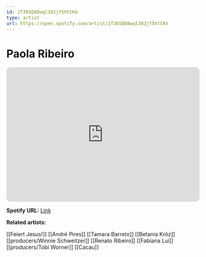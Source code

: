 ```yaml
---
id: 2f36SQ88wql382jY5htCKk
type: artist
url: https://open.spotify.com/artist/2f36SQ88wql382jY5htCKk
---
```

# Paola Ribeiro

<iframe style="border-radius:12px" src="https://open.spotify.com/embed/artist/2f36SQ88wql382jY5htCKk" width="100%" height="352" frameBorder="0" allowfullscreen="" allow="autoplay; clipboard-write; encrypted-media; fullscreen; picture-in-picture" loading="lazy"></iframe>

**Spotify URL:** [Link](https://open.spotify.com/artist/2f36SQ88wql382jY5htCKk)

**Related artists:**

[[Feiert Jesus!]]
[[André Pires]]
[[Tamara Barreto]]
[[Betania Kröz]]
[[producers/Winnie Schweitzer]]
[[Renato Ribeiro]]
[[Fabiana Lui]]
[[producers/Tobi Worner]]
[[Cacau]]
